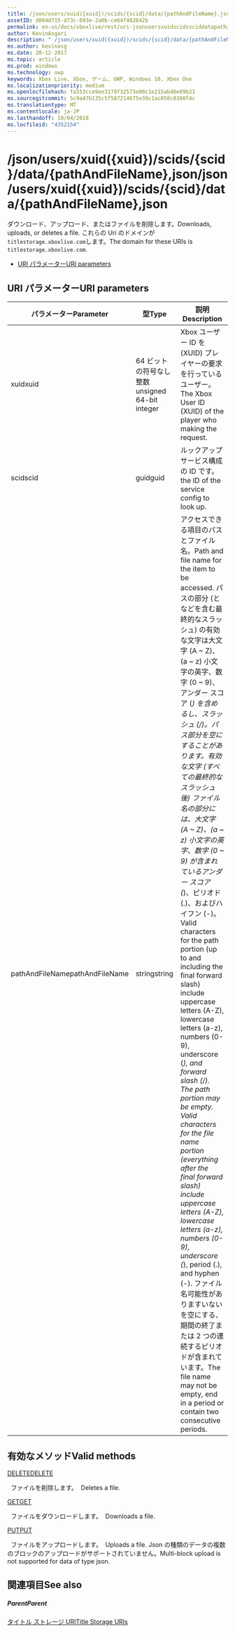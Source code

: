 ```yaml
---
title: /json/users/xuid({xuid})/scids/{scid}/data/{pathAndFileName},json
assetID: d004d715-d73c-693e-2a0b-ce64f482642b
permalink: en-us/docs/xboxlive/rest/uri-jsonusersxuidscidssciddatapathandfilenametype.html
author: KevinAsgari
description: " /json/users/xuid({xuid})/scids/{scid}/data/{pathAndFileName},json"
ms.author: kevinasg
ms.date: 20-12-2017
ms.topic: article
ms.prod: windows
ms.technology: uwp
keywords: Xbox Live, Xbox, ゲーム, UWP, Windows 10, Xbox One
ms.localizationpriority: medium
ms.openlocfilehash: fa553cce9ee3179f32573e00c1e215ab46e89b21
ms.sourcegitcommit: 5c9a47b135c5f587214675e39c1ac058c0380f4c
ms.translationtype: MT
ms.contentlocale: ja-JP
ms.lasthandoff: 10/04/2018
ms.locfileid: "4352154"
---
```

# <a name="jsonusersxuidxuidscidssciddatapathandfilenamejson"></a><span data-ttu-id="af13e-104">/json/users/xuid({xuid})/scids/{scid}/data/{pathAndFileName},json</span><span class="sxs-lookup"><span data-stu-id="af13e-104">/json/users/xuid({xuid})/scids/{scid}/data/{pathAndFileName},json</span></span>
<span data-ttu-id="af13e-105">ダウンロード、アップロード、またはファイルを削除します。</span><span class="sxs-lookup"><span data-stu-id="af13e-105">Downloads, uploads, or deletes a file.</span></span> <span data-ttu-id="af13e-106">これらの Uri のドメインが`titlestorage.xboxlive.com`します。</span><span class="sxs-lookup"><span data-stu-id="af13e-106">The domain for these URIs is `titlestorage.xboxlive.com`.</span></span>
 
  * [<span data-ttu-id="af13e-107">URI パラメーター</span><span class="sxs-lookup"><span data-stu-id="af13e-107">URI parameters</span></span>](#ID4EV)
 
<a id="ID4EV"></a>

 
## <a name="uri-parameters"></a><span data-ttu-id="af13e-108">URI パラメーター</span><span class="sxs-lookup"><span data-stu-id="af13e-108">URI parameters</span></span>
 
| <span data-ttu-id="af13e-109">パラメーター</span><span class="sxs-lookup"><span data-stu-id="af13e-109">Parameter</span></span>| <span data-ttu-id="af13e-110">型</span><span class="sxs-lookup"><span data-stu-id="af13e-110">Type</span></span>| <span data-ttu-id="af13e-111">説明</span><span class="sxs-lookup"><span data-stu-id="af13e-111">Description</span></span>| 
| --- | --- | --- | 
| <span data-ttu-id="af13e-112">xuid</span><span class="sxs-lookup"><span data-stu-id="af13e-112">xuid</span></span>| <span data-ttu-id="af13e-113">64 ビットの符号なし整数</span><span class="sxs-lookup"><span data-stu-id="af13e-113">unsigned 64-bit integer</span></span>| <span data-ttu-id="af13e-114">Xbox ユーザー ID を (XUID) プレイヤーの要求を行っているユーザー。</span><span class="sxs-lookup"><span data-stu-id="af13e-114">The Xbox User ID (XUID) of the player who making the request.</span></span>| 
| <span data-ttu-id="af13e-115">scid</span><span class="sxs-lookup"><span data-stu-id="af13e-115">scid</span></span>| <span data-ttu-id="af13e-116">guid</span><span class="sxs-lookup"><span data-stu-id="af13e-116">guid</span></span>| <span data-ttu-id="af13e-117">ルックアップ サービス構成の ID です。</span><span class="sxs-lookup"><span data-stu-id="af13e-117">the ID of the service config to look up.</span></span>| 
| <span data-ttu-id="af13e-118">pathAndFileName</span><span class="sxs-lookup"><span data-stu-id="af13e-118">pathAndFileName</span></span>| <span data-ttu-id="af13e-119">string</span><span class="sxs-lookup"><span data-stu-id="af13e-119">string</span></span>| <span data-ttu-id="af13e-120">アクセスできる項目のパスとファイル名。</span><span class="sxs-lookup"><span data-stu-id="af13e-120">Path and file name for the item to be accessed.</span></span> <span data-ttu-id="af13e-121">パスの部分 (となどを含む最終的なスラッシュ) の有効な文字は大文字 (A ~ Z)、(a ~ z) 小文字の英字、数字 (0 ~ 9)、アンダー スコア (_) を含めるし、スラッシュ (/)。パス部分を空にすることがあります。有効な文字 (すべての最終的なスラッシュ後) ファイル名の部分には、大文字 (A ~ Z)、(a ~ z) 小文字の英字、数字 (0 ~ 9) が含まれているアンダー スコア (_)、ピリオド (.)、およびハイフン (-)。</span><span class="sxs-lookup"><span data-stu-id="af13e-121">Valid characters for the path portion (up to and including the final forward slash) include uppercase letters (A-Z), lowercase letters (a-z), numbers (0-9), underscore (_), and forward slash (/). The path portion may be empty. Valid characters for the file name portion (everything after the final forward slash) include uppercase letters (A-Z), lowercase letters (a-z), numbers (0-9), underscore (_), period (.), and hyphen (-).</span></span> <span data-ttu-id="af13e-122">ファイル名可能性がありますいないを空にする、期間の終了または 2 つの連続するピリオドが含まれています。</span><span class="sxs-lookup"><span data-stu-id="af13e-122">The file name may not be empty, end in a period or contain two consecutive periods.</span></span>| 
  
<a id="ID4EFC"></a>

 
## <a name="valid-methods"></a><span data-ttu-id="af13e-123">有効なメソッド</span><span class="sxs-lookup"><span data-stu-id="af13e-123">Valid methods</span></span>

[<span data-ttu-id="af13e-124">DELETE</span><span class="sxs-lookup"><span data-stu-id="af13e-124">DELETE</span></span>](uri-jsonusersxuidscidssciddatapathandfilenametype-delete.md)

<span data-ttu-id="af13e-125">&nbsp;&nbsp;ファイルを削除します。</span><span class="sxs-lookup"><span data-stu-id="af13e-125">&nbsp;&nbsp;Deletes a file.</span></span> 

[<span data-ttu-id="af13e-126">GET</span><span class="sxs-lookup"><span data-stu-id="af13e-126">GET</span></span>](uri-jsonusersxuidscidssciddatapathandfilenametype-get.md)

<span data-ttu-id="af13e-127">&nbsp;&nbsp;ファイルをダウンロードします。</span><span class="sxs-lookup"><span data-stu-id="af13e-127">&nbsp;&nbsp;Downloads a file.</span></span>

[<span data-ttu-id="af13e-128">PUT</span><span class="sxs-lookup"><span data-stu-id="af13e-128">PUT</span></span>](uri-jsonusersxuidscidssciddatapathandfilenametype-put.md)

<span data-ttu-id="af13e-129">&nbsp;&nbsp;ファイルをアップロードします。</span><span class="sxs-lookup"><span data-stu-id="af13e-129">&nbsp;&nbsp;Uploads a file.</span></span> <span data-ttu-id="af13e-130">Json の種類のデータの複数のブロックのアップロードがサポートされていません。</span><span class="sxs-lookup"><span data-stu-id="af13e-130">Multi-block upload is not supported for data of type json.</span></span> 
 
<a id="ID4EVC"></a>

 
## <a name="see-also"></a><span data-ttu-id="af13e-131">関連項目</span><span class="sxs-lookup"><span data-stu-id="af13e-131">See also</span></span>
 
<a id="ID4EXC"></a>

 
##### <a name="parent"></a><span data-ttu-id="af13e-132">Parent</span><span class="sxs-lookup"><span data-stu-id="af13e-132">Parent</span></span> 

[<span data-ttu-id="af13e-133">タイトル ストレージ URI</span><span class="sxs-lookup"><span data-stu-id="af13e-133">Title Storage URIs</span></span>](atoc-reference-storagev2.md)

   